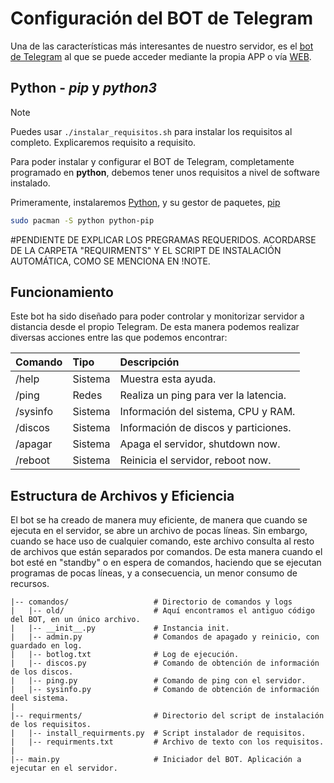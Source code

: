 # Configuración del BOT de Telegram

Una de las características más interesantes de nuestro servidor, es el [bot de Telegram](https://docs.google.com) al que se puede acceder mediante la propia APP o vía [WEB](espetoneta.es).

## Python - *pip* y *python3*

> [!NOTE]  
> Puedes usar `./instalar_requisitos.sh` para instalar los requisitos al completo. Explicaremos requisito a requisito.

Para poder instalar y configurar el BOT de Telegram, completamente programado en **python**, debemos tener unos requisitos a nivel de software instalado.

Primeramente, instalaremos [Python](https://wiki.archlinux.org/title/python), y su gestor de paquetes, [pip](https://archlinux.org/packages/extra/any/python-pip/)

```bash
sudo pacman -S python python-pip
```

#PENDIENTE DE EXPLICAR LOS PREGRAMAS REQUERIDOS. ACORDARSE DE LA CARPETA "REQUIRMENTS" Y EL SCRIPT DE INSTALACIÓN AUTOMÁTICA, COMO SE MENCIONA EN !NOTE.

## Funcionamiento
Este bot ha sido diseñado para poder controlar y monitorizar servidor a distancia desde el propio Telegram. De esta manera podemos realizar diversas acciones entre las que podemos encontrar:

| Comando           | Tipo       | Descripción                                            |
| :---------------- | :--------- | :----------------------------------------------------- |
| /help             | Sistema    | Muestra esta ayuda.                                    |
| /ping             | Redes      | Realiza un ping para ver la latencia.                  |
| /sysinfo          | Sistema    | Información del sistema, CPU y RAM.                    |
| /discos           | Sistema    | Información de discos y particiones.                   |
| /apagar           | Sistema    | Apaga el servidor, shutdown now.                       |
| /reboot           | Sistema    | Reinicia el servidor, reboot now.                      |

## Estructura de Archivos y Eficiencia

El bot se ha creado de manera muy eficiente, de manera que cuando se ejecuta en el servidor, se abre un archivo de pocas líneas. Sin embargo, cuando se hace uso de cualquier comando, este archivo consulta al resto de archivos que están separados por comandos. De esta manera cuando el bot esté en "standby" o en espera de comandos, haciendo que se ejecutan programas de pocas líneas, y a consecuencia, un menor consumo de recursos.

```Documentos/
|-- comandos/                   # Directorio de comandos y logs
|   |-- old/                    # Aquí encontramos el antiguo código del BOT, en un único archivo.
|   |-- __init__.py             # Instancia init.
|   |-- admin.py                # Comandos de apagado y reinicio, con guardado en log.
|   |-- botlog.txt              # Log de ejecución.
|   |-- discos.py               # Comando de obtención de información de los discos.
|   |-- ping.py                 # Comando de ping con el servidor.
|   |-- sysinfo.py              # Comando de obtención de información deel sistema.
|
|-- requirments/                # Directorio del script de instalación de los requisitos.
|   |-- install_requirments.py  # Script instalador de requisitos.
|   |-- requirments.txt         # Archivo de texto con los requisitos.
|
|-- main.py                     # Iniciador del BOT. Aplicación a ejecutar en el servidor.
```
